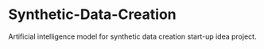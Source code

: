 # Synthetic-Data-Creation
 Artificial intelligence model for synthetic data creation start-up idea project.
